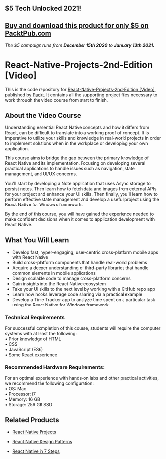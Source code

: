 ## $5 Tech Unlocked 2021!
[Buy and download this product for only $5 on PacktPub.com](https://www.packtpub.com/)
-----
*The $5 campaign         runs from __December 15th 2020__ to __January 13th 2021.__*

# React-Native-Projects-2nd-Edition [Video]
This is the code repository for [React-Native-Projects-2nd-Edition [Video]](https://www.packtpub.com/business-other/react-native-projects-second-edition-video), published by [Packt](https://www.packtpub.com/?utm_source=github). It contains all the supporting project files necessary to work through the video course from start to finish.
## About the Video Course
Understanding essential React Native concepts and how it differs from React, can be difficult to translate into a working proof of concept. It is imperative to utilize your skills and knowledge in real-world projects in order to implement solutions when in the workplace or developing your own application.

This course aims to bridge the gap between the primary knowledge of React Native and its implementation. Focusing on developing several practical applications to handle issues such as navigation, state management, and UI/UX concerns.

You'll start by developing a Note application that uses Async storage to persist notes. Then learn how to fetch data and images from external APIs for your project and enhance your UI skills. Then finally, you'll learn how to perform effective state management and develop a useful project using the React Native for Windows framework.

By the end of this course, you will have gained the experience needed to make confident decisions when it comes to application development with React Native.

<H2>What You Will Learn</H2>
<DIV class=book-info-will-learn-text>
<UL>
<LI>Develop fast, hyper-engaging, user-centric cross-platform mobile apps with React Native
<LI>Build cross-platform components that handle real-world problems
<LI>Acquire a deeper understanding of third-party libraries that handle common elements in mobile applications
<LI>Design scalable code to manage cross-platform concerns
<LI>Gain insights into the React Native ecosystem
<LI>Take your UI skills to the next level by working with a GitHub repo app
<LI>Learn how hooks leverage code sharing via a practical example
<LI>Develop a Time Tracker app to analyze time spent on a particular task using the React Native for Windows framework
  </LI></UL></DIV>

### Technical Requirements
For successful completion of this course, students will require the computer systems with at least the following:<br/>
•	Prior knowledge of HTML <br/>
•	CSS <br/>
•	JavaScript (ES6) <br/>
•	Some React experience <br/>



### Recommended Hardware Requirements:<br/>
For an optimal experience with hands-on labs and other practical activities, we recommend the following configuration:<br/>
•	OS: Mac <br/>
•	Processor: i7<br/> 
•	Memory: 16 GB<br/>
•	Storage: 256 GB SSD<br/>





## Related Products
* [React Native Projects](https://www.packtpub.com/application-development/react-native-projects-video)

* [React Native Design Patterns](https://www.packtpub.com/mobile/react-native-design-patterns-video)

* [React Native in 7 Steps](https://www.packtpub.com/application-development/react-native-7-steps-video)

